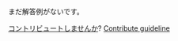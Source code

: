 
まだ解答例がないです。

[コントリビュートしませんか](https://github.com/BFEdev/BFE.dev-solutions/blob/main/problem/detect-circle-in-linked-list_ja.md)?  [Contribute guideline](https://github.com/BFEdev/BFE.dev-solutions#how-to-contribute)
